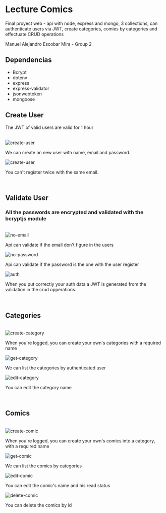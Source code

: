# Lecture Comics
Final proyect web - api with node, express and mongo, 3 collections, can authenticate users via JWT, create categories, comies by categories and effectuate CRUD operations

Manuel Alejandro Escobar Mira - Group 2
<br>
<h2>Dependencias</h2>
<ul>
    <li>Bcrypt</li>
    <li>dotenv</li>
    <li>express</li>
    <li>express-validator</li>
    <li>jsonwebtoken</li>
    <li>mongoose</li>
</ul>
<h2>Create User</h2>
<p>The JWT of valid users are valid for 1 hour</p>
<br>
<img src="https://i.imgur.com/O6g39YR.png" alt="create-user" border="0">
<p>We can create an new user with name, email and password.</p>
<img src="https://i.imgur.com/H62Espc.png" alt="create-user" border="0">
<p>You can't register twice with the same email.</p>
<br>
<h2>Validate User</h2>
<h3>All the passwords are encrypted and validated with the bcryptjs module</h3>
<br>
<img src="https://i.imgur.com/YpiU93F.png" alt="no-email" border="0">
<p>Api can validate if the email don't figure in the users</p>
<img src="https://i.imgur.com/Ser3emd.png" alt="no-password" border="0">
<p>Api can validate if the password is the one with the user register </p>
<img src="https://i.imgur.com/EUqS3Qo.png" alt="auth" border="0">
<p>When you put correctly your auth data a JWT is generated from the validation in the crud opperations.</p>
<br>
<h2>Categories</h2>
<br>
<img src="https://i.imgur.com/IDBDEvw.png" alt="create-category" border="0">
<p>When you're logged, you can create your own's categories with a required name</p>
<img src="https://i.imgur.com/2wPAm7Y.png" alt="get-category" border="0">
<p>We can list the categories by authenticated user</p>
<img src="https://i.imgur.com/k07AxOQ.png" alt="edit-category" border="0">
<p>You can edit the category name</p>
<br>
<h2>Comics</h2>
<br>
<img src="https://i.imgur.com/wLtnalB.png" alt="create-comic" border="0">
<p>When you're logged, you can create your own's comics into a category, with a required name</p>
<img src="https://i.imgur.com/4YXRDTb.png" alt="get-comic" border="0">
<p>We can list the comics by categories</p>
<img src="https://i.imgur.com/ViA86xa.png" alt="edit-comic" border="0">
<p>You can edit the comic's name and his read status</p>
<img src="https://i.imgur.com/jPjlYIE.png" alt="delete-comic" border="0">
<p>You can delete the comics by id</p>
<br>
